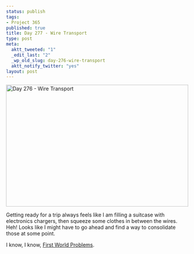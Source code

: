 ```yaml
--- 
status: publish
tags: 
- Project 365
published: true
title: Day 277 - Wire Transport
type: post
meta: 
  aktt_tweeted: "1"
  _edit_last: "2"
  _wp_old_slug: day-276-wire-transport
  aktt_notify_twitter: "yes"
layout: post
---
```

<a href="http://www.flickr.com/photos/freeed/6212772935/" title="Day 276 - Wire Transport by Fred​, on Flickr"><img src="http://farm7.static.flickr.com/6166/6212772935_9312f27929.jpg" width="500" height="333" alt="Day 276 - Wire Transport"/></a>

Getting ready for a trip always feels like I am filling a suitcase with electronics chargers, then squeeze some clothes in between the wires. Heh! Looks like I might have to go ahead and find a way to consolidate those at some point.

I know, I know, <a href="http://www.urbandictionary.com/define.php?term=first%20world%20problems">First World Problems</a>.
